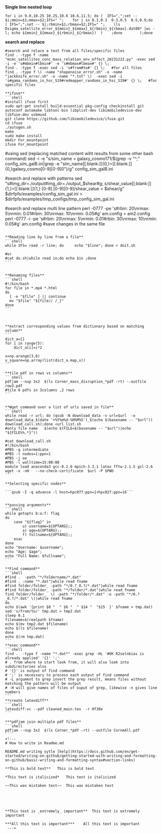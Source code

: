**Single line nested loop**
```shell
for i in 9.0,10.25 10.25,10.6 10.6,11.5; do (  IFS=",";set -- $i;mmin=$1;mmax=$2;IFS=" ";    for j in 0.1,0.3  0.3,0.5  0.5,0.9;do   ( IFS=",";set -- $j;rbmin=$1;rbmax=$2;IFS=" ";    (ls Dsigma_satellite_error_${mmin}_${mmax}_${rbmin}_${rbmax}.dat00* |wc -l; echo ${mmin}_${mmax}_${rbmin}_${rbmax})  )    ;done        );done
```
**search and replace**
```shell
#search and relace a text from all files/specific files
find . -type f -name "mcmc_satellites_conc_mass_relation_env_effect_20231222.py" -exec sed -i -e 's#mbmin#lbmin#' -e 's#mbmax#lbmax#' {} \;
find . -type f -exec sed -i 's#from#to#' {} \;   #for all files
find . -type f \( -name "shapenoise_error.sh" -o -name "jackknife_error.sh" -o -name "*.txt" \)  -exec sed -i 's#gama_randoms_in_hsc_S19#redmapper_randoms_in_hsc_S19#' {} \;   #for specific files

**ifuse**
```shell
#install ifuse first 
sudo apt-get install build-essential pkg-config checkinstall git autoconf automake libtool-bin libplist-dev libimobiledevice-dev libfuse-dev usbmuxd
git clone https://github.com/libimobiledevice/ifuse.git
cd ifuse
./autogen.sh
make
sudo make install
mkdir For_mountpoint
ifuse For_mountpoint
```


#using sed (replacing matched content wiht results from some other bash command)
sed -i -e "s/sim_name  =   galaxy_cosmo171/$(grep -v "^;" config_sim_galB.ini|grep -e "sim_name[[:blank:]]\{0,\}=[[:blank:]]\{0,\}galaxy_cosmo[0-9][0-9]0")/g" config_sim_galB.ini

#search and replace with patterns
sed "s#img_dir=./output#img_dir=./output_$shear#g; s/shear_value[[:blank:]]\{1,\}=[[:blank:]]\{1,\} [0-9].[0-9][0-9]/shear_value = $shear/g" $dirfpfs/examples/config_sim_gal.ini  > $dirfpfs/examples/tmp_configs/tmp_config_sim_gal.ini

#search and replace multi line pattern
perl -0777  -pe 's#rbin: 20\nrmax: 5\nrmin: 0.01#rbin: 30\nrmax: 10\nrmin: 0.05#g' am.config > am2.config
perl -0777 -i -pe 's#rbin: 20\nrmax: 5\nrmin: 0.01#rbin: 30\nrmax: 10\nrmin: 0.05#g' am.config   #save changes in the same file 

````

**Reading line by line from a file**
```shell
while IFS= read -r line; do     echo "$line"; done < doit.sh

#or
#cat do.sh|while read in;do echo $in ;done
```


**Renaming files**
```shell
#!/bin/bash
for file in *.mp4 *.html
do
  [ -e "$file" ] || continue
  mv "$file" "${file// /_}"
done
```



**extract corresponding values from dictionary based on matching column**
```
dict_a={}
for i in range(5):
    dict_a[i]=i*2

x=np.arange(3,6)
x_square=np.array(list(dict_a.map,x))
```

**tile pdf in rows vs columns**
```shell
pdfjam --nup 3x2  $(ls Corner_mass_disruption_*pdf -rt) --outfile row3.pdf
#tile 6 pdfs in 3columns ,2 rows
```


**Wget command over a list of urls saved in file**
```shell
while read -r url; do (qsub -N download_data -v url=$url  -o download_data_$(date '+%Y%m%d-%H%M%S')_$(echo $(basename -- "$url"))  download_call.sh);done <url_list.sh
#only file name   $(echo $(FILE=$(basename -- "$url")|echo "${FILE%%.*}"))

#cat download_call.sh
#!/bin/bash
#PBS -q intermediate
#PBS -l nodes=1:ppn=1
#PBS -j oe
#PBS -l walltime=15:00:00
module load anaconda3 gcc-8.2.0 mpich-3.3.1 latex fftw-2.1.5 gsl-2.6
wget -x -nH   --no-check-certificate  $url -P $PWD
```

**Selecting specific nodes**

```qsub -I -q advance -l host=hpc077:ppn=1+hpc027:ppn=16```


**passing arguments**
```shell
while getopts b:a:f: flag
do
    case "${flag}" in
        u) username=${OPTARG};;
        a) age=${OPTARG};;
        f) fullname=${OPTARG};;
    esac
done
echo "Username: $username";
echo "Age: $age";
echo "Full Name: $fullname";
```

**Find command**
```shell
#find .  -path "*/foldername/*.dat"
#find . -name "*.dat"|while read fname
#find folder/folder_ -path "*/0.?_0.?/*.dat"|while read fname
#find folder/folder_ -path "*/folder/*.dat"|while read fname
find folder/folder_  \( -path "*/folder/*.dat" -o -path "*/0.?_0.?/*.dat" \)|while read fname
do
echo $(awk '{print $8 "  " $6 "  " $14 "  "$15  }' $fname > tmp.dat)  
sed 's/from/to/' tmp.dat > tmp2.dat
sleep 0.1
filename=$(realpath $fname)
echo $(mv tmp2.dat $filename)
echo $(ls $filename)
done
echo $(rm tmp.dat)
```
**exec command**
```shell
find .  -type f -name "*.dat*" -exec grep -HL '#OK R2selnbias is already applied' '{}' ';'
# . from where to start look from, it will also look into subdirectories also
# '{}' is output of find command
# ';' is necessary to process each output of find command
# -L argument to grep invert the grep result, means files without matching the pattern will be output
# -H will give names of files of ouput of grep, likewise -n gives line numbers
```
**create latexdiff**
```shell
latexdiff-vc --pdf cleaned_main.tex  -r 9f38e
```

***pdfjam join multiple pdf files**
```shell
pdfjam --nup 3x2  $(ls Corner_*pdf -rt) --outfile CorneAll.pdf
```
<!--- 
# How to write in Readme.md

README.md writing sytle [help](https://docs.github.com/en/get-started/writing-on-github/getting-started-with-writing-and-formatting-on-github/basic-writing-and-formatting-syntax#section-links)

**This is bold text**	This is bold text

*This text is italicized*	This text is italicized

~~This was mistaken text~~	This was mistaken text





**This text is _extremely_ important**	This text is extremely important

***All this text is important***	All this text is important
 --->
